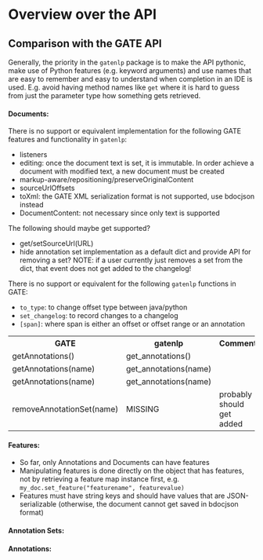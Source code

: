 # Overview over the API


## Comparison with the GATE API

Generally, the priority in the `gatenlp` package is to make the API
pythonic, make use of Python features (e.g. keyword arguments) and use
names that are easy to remember and easy to understand when completion in
an IDE is used. E.g. avoid having method names like `get` where it is hard
to guess from just the parameter type how something gets retrieved.


#### Documents:

There is no support or equivalent implementation for the
following GATE features and functionality in `gatenlp`:
* listeners
* editing: once the document text is set, it is immutable. In order achieve a document with modified text, a new document must be created
* markup-aware/repositioning/preserveOriginalContent
* sourceUrlOffsets
* toXml: the GATE XML serialization format is not supported, use bdocjson instead
* DocumentContent: not necessary since only text is supported

The following should maybe get supported?
* get/setSourceUrl(URL)
* hide annotation set implementation as a default dict and provide API for removing a set? NOTE: if a user currently just removes a set from the dict, that event does not get added to the changelog!


There is no support or equivalent for the following `gatenlp` functions in GATE:
* `to_type`: to change offset type between java/python
* `set_changelog`: to record changes to a changelog
* `[span]`: where span is either an offset or offset range or an annotation

<table>
<tr><th>GATE</th><th>gatenlp</th><th>Comment</th></tr>
<tr><td>getAnnotations()</td><td>get_annotations()</td><td></td></tr>
<tr><td>getAnnotations(name)</td><td>get_annotations(name)</td><td></td></tr>
<tr><td>getAnnotations(name)</td><td>get_annotations(name)</td><td></td></tr>
<tr><td>removeAnnotationSet(name)</td><td>MISSING</td><td>probably should get added</td></tr>

</table>



#### Features:

* So far, only Annotations and Documents can have features
* Manipulating features is done directly on the object that has features,
  not by retrieving a feature map instance first, e.g. `my_doc.set_feature("featurename", featurevalue)`
* Features must have string keys and should have values that are JSON-serializable
  (otherwise, the document cannot get saved in bdocjson format)

#### Annotation Sets:


#### Annotations:
